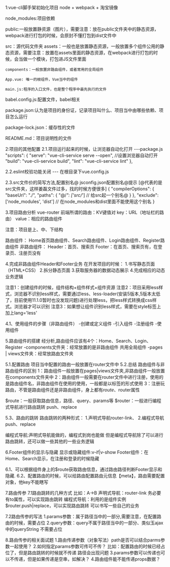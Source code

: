 1:vue-cli脚手架初始化项目
node + webpack + 淘宝镜像

node_modules:项目依赖

public:一般放置静资源（图片），需要注意：放在public文件夹中的静态资源，webpack进行打包的时候，会原封不懂打包到dist文件中

src：源代码文件夹
    assets：一般也是放置静态资源，一般放置多个组件公用的静态资源，需要注意：放置在assets里面的静态资源，在webpack进行打包的时候，会当做一个模块，打包进JS文件里面
    
    components：一般放置非路由组件，或者常用的全局组件

    App.vue: 唯一的根组件，Vue当中的组件

    main.js:程序的入口文件，也是整个程序中最先执行的文件

babel.config.js:配置文件，babel相关

package.json:认为是项目的身份证，记录项目叫什么、项目当中由哪些依赖、项目怎么运行

package-lock.json：缓存性的文件

README.md：项目说明性的文件

2:项目的其他配置
2.1.项目运行起来的时候，让浏览器自动化打开
---package.js
     "scripts": {
        "serve": "vue-cli-service serve --open", //设置浏览器自动打开
        "build": "vue-cli-service build",
        "lint": "vue-cli-service lint"
    },

2.2.eslint校验功能关闭
--- 在根目录下vue.config.js

2.3.src文件价的简写方法,配置别名@
jsconfig.json配置别名@提示 [@代表的是src文件夹，这样姜磊文件过多，找的时候方便很多]
{
    "compilerOptions": {
        "baseUrl": "./",
        "paths": {
            "@/*": ['src/*'] // 给src起一个别名@
        }
    },
    "exclude": ['node_modules', 'dist'] // 在node_modules和dist里面不能使用这个别名
} 

3.项目路由分析
vue-router
前端所谓的路由：KV键值对
key：URL（地址栏的路由）
value：相应的路由组件

注意：项目是上、中、下结构

路由组件：
Home首页路由组件、Search路由组件、Login路由组件、Register路由组件
非路由组件：
Header：首页、搜索页
Footer：在首页、搜索页有，在登录页、注册页没有

4.完成非路由组件Header和Footer业务
在开发项目的时候：
1.书写静态页面（HTML+CSS）
2.拆分静态页面
3.获取服务器的数据动态展示
4.完成相应的动态业务逻辑

注意1：创建组件的时候，组件结构+组件样式+组件资源
注意2：项目采用less样式，浏览器不识别less样式，需要通过less、less-loader(安装5版本,5版本太低了，目前使用11.1.0暂时也没发现问题)进行处理less，把less样式转换成css样式。浏览器才可以识别
注意3：如果想让组件识别less样式，需要在style标签上加上lang='less'

4.1、使用组件的步骤（非路由组件）
-创建或定义组件
-引入组件
-注册组件
-使用组件

5.路由组件的搭建
经分析,路由组件应该有4个：Home、Search、Login、Register
-components文件夹：经常放置的是非路由组件 共用全局组件
-pages | views文件夹：经常放路由文件夹

5.1.配置路由
项目当中配置的路由一般放置在router文件中
5.2.总结
路由组件与非路由组件的区别
1：路由组件一般放置在pages|views文件夹,非路由组件一般放置在components文件夹中 
2：路由组件一般需要在router文件中进行注册，使用的是路由组件名，非路由组件在使用的使用，一般都是以标签的形式使用
3：注册玩路由，不管是路由组件还是非路由组件，身上都有$route、$router属性

$route：一般获取路由信息，路径、query、params等
$router：一般进行编程式导航进行路由跳转 push、replace

5.3、路由的跳转
路由跳转的两种形式：
    1.声明式导航router-link、
    2.编程式导航push、replace
    
编程式导航:声明式导航能做的，编程式到岗也能做
但是编程式导航除了可以进行路由跳转，还可以做一些其他的一些业务逻辑

6.Footer组件的显示与隐藏
显示或隐藏组件:v-if|v-show
Footer组件：在Home、Search显示，在注册和登录的时候隐藏

6.1、可以根据组件身上的$route获取路由信息，通过路由路径判断Footer显示和隐藏.
6.2、配置路由的时候，可以给路由配置路由元信息【meta】，路由需要配置对象，他key不能瞎写

7.路由传参
7.1路由跳转的几种方式
比如：A->B
声明式导航：router-link 务必要有to属性，可以实现路由跳转
编程式导航：利用的是组件实例$router.push|replace，可以实现路由跳转 可以书写一些自己的业务

7.2路由传参的写法
1.params参数：属于路径当中的一部分,需要注意，在配置路由的时候，需要占位
2.query参数：query不属于路径当中的一部分、类似玉ajax中的queryString 不需要占位

8.路由传参的相关面试题
1.路由传递参数（对象写法）path是否可以结合parms参数一起使用？
2.如何指定params参数可传可不传？
    比如：配置路由的时候已经占位了，但是路由跳转的时候就不传递
    路径会出现问题
3.params参数可以传递也可以不传递，但是如果传递是空串，如解决？
4.路由组件能不能传递props数据？


